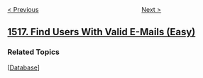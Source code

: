 <!--|This file generated by command(leetcode description); DO NOT EDIT.    |-->
<!--+----------------------------------------------------------------------+-->
<!--|@author    openset <openset.wang@gmail.com>                           |-->
<!--|@link      https://github.com/openset                                 |-->
<!--|@home      https://github.com/openset/leetcode                        |-->
<!--+----------------------------------------------------------------------+-->

[< Previous](../move-sub-tree-of-n-ary-tree "Move Sub-Tree of N-Ary Tree")
　　　　　　　　　　　　　　　　
[Next >](../water-bottles "Water Bottles")

## [1517. Find Users With Valid E-Mails (Easy)](https://leetcode.com/problems/find-users-with-valid-e-mails "查找拥有有效邮箱的用户")



### Related Topics
  [[Database](../../tag/database/README.md)]
